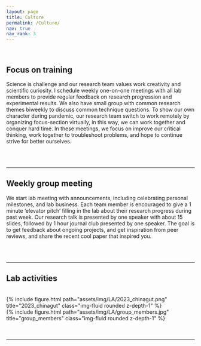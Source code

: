 ```yaml
---
layout: page
title: Culture
permalink: /Culture/
nav: true
nav_rank: 3
---
```


<br/>

## Focus on training

Science is challenge and our research team values work creativity and scientific curiosity. I schedule weekly one-on-one meetings with all lab members to provide regular feedback on research progression and experimental results. We also have small group with common research themes biweekly to discuss common technique questions. To show our own character during pandemic, our research team switch to work remotely by organizing focus-section virtually, in this way, we can work together and conquer hard time. In these meetings, we focus on improve our critical thinking, work together to troubleshoot problems, and hope to continue strive for better ourselves. 

<br/>
<br/>

---

## Weekly group meeting

We start lab meeting with announcements, including celebrating personal milestones, and lab business.  Each team member is encouraged to give a 1 minute ‘elevator pitch’ filling in the lab about their research progress during past week. Our research talk is presented by one speaker with about 15 slides, followed by 1 hour journal club presented by one speaker. The goal is to get feedback about ongoing projects, and get inspiration from peer reviews, and share the recent cool paper that inspired you. 

<br/>
<br/>

---

## Lab activities

<br />

<div class="row">
    <div class="col-sm mt-3 mt-md-0">
        {% include figure.html path="assets/img/LA/2023_chinagut.png" title="2023_chinagut" class="img-fluid rounded z-depth-1" %}
    </div>
    <div class="col-sm mt-3 mt-md-0">
        {% include figure.html path="assets/img/LA/group_members.jpg" title="group_members" class="img-fluid rounded z-depth-1" %}
    </div>
</div>

<br/>
<br/>

---
